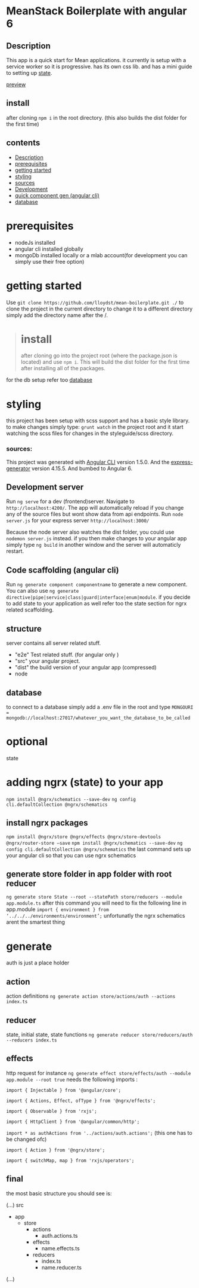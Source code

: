 # MeanStack Boilerplate with angular 6
## Description
This app is a quick start for Mean applications. it currently is setup with a service worker so it is progressive. has its own css lib.
and has a mini guide to setting up [state](#adding-ngrx-(state)-to-your-app).

[preview](https://boilerplate-preview.herokuapp.com/)
## install
after cloning `npm i` in the root directory.
(this also builds the dist folder for the first time)

## contents
 - [Description](#Description)
 - [prerequisites](#prerequisites)
 - [getting started](#getting-started)
 - [styling](#styling)
 - [sources](#sources)
 - [Development](#development)
 - [quick component gen (angular cli)](#Code-scaffolding-(angular-cli))
 - [database](#database)


# prerequisites
 - nodeJs installed
 - angular cli installed globally
 - mongoDb installed locally or a mlab account(for development you can simply use their free option)

# getting started
Use `git clone https://github.com/lloydst/mean-boilerplate.git ./` to clone the project in the current directory to change it to a different directory simply add the directory name after the /.
 >  # install
 > after cloning go into the project root (where the package.json is located) and use `npm i`. This will build the dist folder for the first time after installing all of the packages.

 for the db setup refer too [database](#database)

# styling
this project has been setup with scss support and has a basic style library. to make changes simply type: `grunt watch` in the project root and it start watching the scss files for changes in the styleguide/scss directory.

### sources:
This project was generated with [Angular CLI](https://github.com/angular/angular-cli) version 1.5.0.
And the [express-generator](https://github.com/expressjs/generator) version 4.15.5.
And bumbed to Angular 6.

## Development server

Run `ng serve` for a dev (frontend)server. Navigate to `http://localhost:4200/`. The app will automatically reload if you change any of the source files but wont show data from api endpoints.
Run `node server.js` for your express server `http://localhost:3000/`

Because the node server also watches the dist folder, you could use `nodemon server.js` instead. if you then make changes to your angular app simply type `ng build` in another window and the server will automaticly restart.


## Code scaffolding (angular cli)

Run `ng generate component componentname` to generate a new component. You can also use `ng generate directive|pipe|service|class|guard|interface|enum|module`. if you decide to add state to your application as well refer too the state section for ngrx related scaffolding.

## structure
server contains all server related stuff.
 - "e2e"  Test related stuff. (for angular only )
 - "src" your angular project.
 - "dist" the build version of your angular app (compressed)
 - node

## database
to connect to a database simply add a .env file in the root and type `MONGOURI = mongodb://localhost:27017/whatever_you_want_the_database_to_be_called` 

# optional
state

# adding ngrx (state) to your app
`npm install @ngrx/schematics --save-dev`
`ng config cli.defaultCollection @ngrx/schematics`
## install ngrx packages
`npm install @ngrx/store @ngrx/effects @ngrx/store-devtools @ngrx/router-store –save`
`npm install @ngrx/schematics --save-dev`
`ng config cli.defaultCollection @ngrx/schematics`
the last command sets up your angular cli so that you can use ngrx schematics

## generate store folder in app folder with root reducer
`ng generate store State --root --statePath store/reducers --module app.module.ts`
after this command you will need to fix the following line in app.module
`import { environment } from ‘../../../environments/environment’;`
unfortunatly the ngrx schematics arent the smartest thing
# generate
auth is just a place holder
## action
action definitions
`ng generate action store/actions/auth --actions index.ts`
## reducer
state, initial state, state functions
`ng generate reducer store/reducers/auth --reducers index.ts`
## effects
http request for instance
`ng generate effect store/effects/auth --module app.module --root true`
needs the following imports : 

`import { Injectable } from '@angular/core';`

`import { Actions, Effect, ofType } from '@ngrx/effects';`

`import { Observable } from 'rxjs';`

`import { HttpClient } from '@angular/common/http';`

`import * as authActions from '../actions/auth.actions';` (this one has to be changed ofc)

`import { Action } from '@ngrx/store';`

`import { switchMap, map } from 'rxjs/operators';`

## final

the most basic structure you should see is:

(...)
src
 - app
     - store
        - actions
             - auth.actions.ts
        - effects
             - name.effects.ts
        - reducers
             - index.ts
             - name.reducer.ts

(...)

